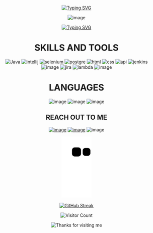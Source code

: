 
<div align="center">

[![Typing SVG](https://readme-typing-svg.demolab.com?font=Knewave&size=52&duration=3200&pause=500&color=D80000&center=true&vCenter=true&width=650&height=110&lines=Welcome;Ho%C5%9F+geldin;%D0%94%D0%BE%D0%B1%D1%80%D0%B5+%D0%B4%D0%BE%D1%88%D0%BB%D0%B8;Willkommen;Bienvenue;%D0%94%D0%BE%D0%B1%D1%80%D0%BE+%D0%BF%D0%BE%D0%B6%D0%B0%D0%BB%D0%BE%D0%B2%D0%B0%D1%82%D1%8C;Bem-vindo;%D9%85%D8%B1%D8%AD%D8%A8%D8%A7%D9%8B;%D8%AE%D9%88%D8%B4+%D8%A2%D9%85%D8%AF%DB%8C;%CE%BA%CE%B1%CE%BB%CF%89%CF%82+%CE%97%CE%A1%CE%98%CE%91%CE%A4%CE%95;%E3%81%84%E3%82%89%E3%81%A3%E3%81%97%E3%82%83%E3%81%84%E3%81%BE%E3%81%9B;%E6%AC%A2%E8%BF%8E;%ED%99%98%EC%98%81;%D7%91%D7%A8%D7%95%D7%9A+%D7%94%D7%91%D7%90)](https://git.io/typing-svg)
  
  
![image](https://user-images.githubusercontent.com/117115257/220744374-942c2a52-b0c2-4e09-b418-31ef1d1a549b.png)


[![Typing SVG](https://readme-typing-svg.demolab.com?font=Knewave&size=48&duration=4400&pause=800&color=2DCF19&center=true&vCenter=true&width=900&height=110&lines=Good+to+see+you+here;My+name+is+Baran;I+am+from+Turkiye;I+am+a+Software+Test+Engineer;Manual+and+Automation+Testing)](https://git.io/typing-svg)

# SKILLS AND TOOLS
![Java](https://user-images.githubusercontent.com/117115257/215229212-74d033ce-b363-4598-9d91-cc30a6ec5ab2.png)
![intellij](https://user-images.githubusercontent.com/117115257/215229510-bf20882d-ccb7-4931-9d2b-744ff16ebabd.png)
![selenium](https://user-images.githubusercontent.com/117115257/215229272-c5073ad6-6128-4243-9c50-8f6246437378.png)
![postgre](https://user-images.githubusercontent.com/117115257/215229391-20b21d72-0f9b-41e6-8e63-af4e7ee5b227.png)
![html](https://user-images.githubusercontent.com/117115257/215229547-4993d9b9-c3a4-4cb7-9e11-5841fab8df92.png)
![css](https://user-images.githubusercontent.com/117115257/215229591-a7568c77-7672-4419-b42f-f3042c6084be.png)
![api](https://user-images.githubusercontent.com/117115257/215230194-30dd0117-d4ae-4cf1-beaf-1c658e9423e9.png)
![jenkins](https://user-images.githubusercontent.com/117115257/215229357-b2a5adb9-2ba2-4e4b-a59a-7c07f0c16eb1.png)
![image](https://user-images.githubusercontent.com/117115257/223832988-579f92c0-c223-47bb-92fa-471f20c1c6bb.png)
![jira](https://user-images.githubusercontent.com/117115257/217906616-718205cf-fe1f-448d-bd5f-45ae4bdc22e1.png)
![lambda](https://user-images.githubusercontent.com/117115257/215232369-18556c67-8216-49e7-a419-4c62a5748dbb.png)
![image](https://user-images.githubusercontent.com/117115257/221172016-2875b913-e887-43d5-a4cd-0fd985a193e7.png)

  

# LANGUAGES
![image](https://user-images.githubusercontent.com/117115257/215275583-0fcc0aa3-5e62-4a86-8e04-babc065acad1.png)
![image](https://user-images.githubusercontent.com/117115257/215275533-984afd93-2c45-4949-a9d5-4f3670987e1e.png)
![image](https://user-images.githubusercontent.com/117115257/215275550-3c3de41a-5ab1-4d54-9e65-624112d6333d.png)

  
  
## REACH OUT TO ME
<a href="https://www.linkedin.com/in/barandoganbas/">![image](https://user-images.githubusercontent.com/117115257/215230356-bae270fe-0902-4285-a864-1e68c2008318.png)</a>
  <a href="https://www.instagram.com/baran.the.wanderer/">![image](https://user-images.githubusercontent.com/117115257/215274344-40dd1c79-fa35-462f-bb3b-e787267b95ea.png)</a>
![image](https://user-images.githubusercontent.com/117115257/215233801-f70d7706-da8d-4a0b-96fa-7c0f60debea4.png)


  
![QA Engineer and Development](https://raw.githubusercontent.com/BaranDoganbas/BaranDoganbas/0487f623738e31bbbd42baa367aa3cd63550e84a/github-contribution-grid-snake.svg)


[![GitHub Streak](https://streak-stats.demolab.com?user=BaranDoganbas&theme=neon-dark&hide_border=true&date_format=j%2Fn%5B%2FY%5D&type=png)](https://git.io/streak-stats) <br/> 


![Visitor Count](https://profile-counter.glitch.me/barandoganbas/count.svg)


<img height="120" alt="Thanks for visiting me" width="100%" src="https://raw.githubusercontent.com/BrunnerLivio/brunnerlivio/master/images/marquee.svg" />

  </div>

  <!---
<a href="https://imgbox.com/9ofQNqqm" target="_blank"><img src="https://images2.imgbox.com/b0/6b/9ofQNqqm_o.gif" alt="image host"/></a>
  
<a href="https://imgbox.com/EDrwlnE1" target="_blank"><img src="https://images2.imgbox.com/08/87/EDrwlnE1_o.gif" alt="image host"/></a>
  #
<a href="https://imgbox.com/DJ1I3VIO" target="_blank"><img src="https://images2.imgbox.com/a3/fb/DJ1I3VIO_o.gif" alt="image host"/></a>
  
<a href="https://imgbox.com/ddyp7aiI" target="_blank"><img src="https://images2.imgbox.com/0d/48/ddyp7aiI_o.gif" alt="image host"/></a>
  
<a href="https://imgbox.com/ZaZiM96E" target="_blank"><img src="https://images2.imgbox.com/73/60/ZaZiM96E_o.gif" alt="image host"/></a>
  #
--->
